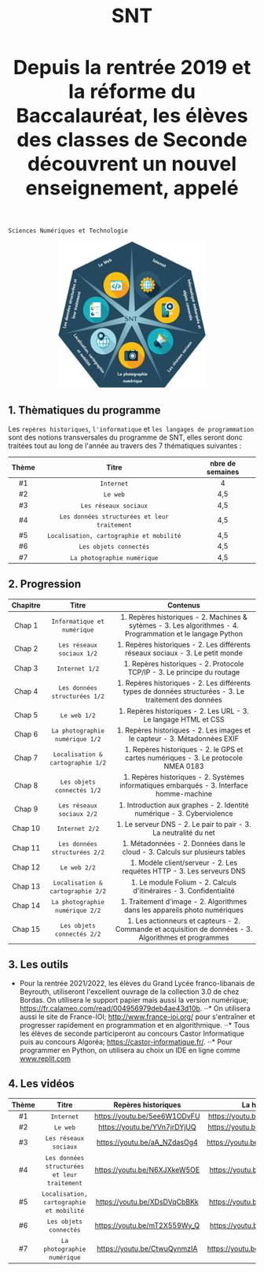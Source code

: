 

<h1 align="center" style="font-size:40px"> SNT </h1> 
<h4 align="center" style="font-size:40px"> Depuis la rentrée 2019 et la réforme du Baccalauréat, les élèves des classes de Seconde découvrent un nouvel enseignement, appelé   </h4> 

`Sciences Numériques et Technologie`        

<p align="center"> 
<img src="https://github.com/AlgoMaths/SNT/blob/main/SNT_logo.png" alt="SNT" width="300"> 
</p>

## **1. Thèmatiques du programme**

Les `repères historiques`, `l'informatique` et `les langages de programmation` sont des notions transversales du programme de SNT, elles seront donc traitées tout au long de l'année au travers des 7 thématiques suivantes :

| Thème | Titre | nbre de semaines |
| :-------------: |:-------------:| :-----: |
|  #1 | `Internet` | 4  |
|  #2 | `Le web` | 4,5 |
|  #3 | `Les réseaux sociaux` | 4,5 |
|  #4 | `Les données structurées et leur traitement` | 4,5 |
|  #5 | `Localisation, cartographie et mobilité` | 4,5 |
|  #6 | `Les objets connectés` | 4,5 |
|  #7 | `La photographie numérique` | 4,5 |     


## **2. Progression**

| Chapitre | Titre | Contenus |
| :-------------: |:-------------:| :-----: |
| Chap 1 | `Informatique et numérique` | 1. Repères historiques - 2. Machines & sytèmes - 3. Les algorithmes - 4. Programmation et le langage Python |
| Chap 2 | `Les réseaux sociaux 1/2` | 1. Repères historiques - 2. Les différents réseaux sociaux  - 3. Le petit monde |
| Chap 3 | `Internet 1/2` | 1. Repères historiques - 2. Protocole TCP/IP - 3. Le principe du routage |
| Chap 4 | `Les données structurées 1/2` | 1. Repères historiques - 2. Les différents types de données structurées - 3. Le traitement des données |
| Chap 5 | `Le web 1/2` | 1. Repères historiques - 2. Les URL - 3. Le langage HTML et CSS |
| Chap 6 | `La photographie numérique 1/2` | 1. Repères historiques - 2. Les images et le capteur - 3. Métadonnées EXIF |
| Chap 7 | `Localisation & cartographie 1/2` | 1. Repères historiques - 2. le GPS et cartes numériques - 3. Le protocole NMEA 0183 |
| Chap 8 | `Les objets connectés 1/2` | 1. Repères historiques - 2. Systèmes informatiques embarqués - 3. Interface homme-machine |
| Chap 9 | `Les réseaux sociaux 2/2` | 1. Introduction aux graphes - 2. Identité numérique  - 3. Cyberviolence |
| Chap 10 | `Internet 2/2` | 1. Le serveur DNS - 2. Le pair to pair  - 3. La neutralité du net |
| Chap 11 | `Les données structurées 2/2` | 1. Métadonnées - 2. Données dans le cloud - 3. Calculs sur plusieurs tables |
| Chap 12 | `Le web 2/2` | 1. Modèle client/serveur - 2. Les requétes HTTP - 3. Les serveurs DNS|
| Chap 13 | `Localisation & cartographie 2/2` | 1. Le module Folium - 2. Calculs d'itinéraires - 3. Confidentialité |
| Chap 14 | `La photographie numérique 2/2` | 1. Traitement d'image - 2. Algorithmes dans les appareils photo numériques |
| Chap 15 | `Les objets connectés 2/2` | 1. Les actionneurs et capteurs - 2. Commande et acquisition de données - 3. Algorithmes et programmes |

## **3. Les outils**

* Pour la rentrée 2021/2022, les élèves du Grand Lycée franco-libanais de Beyrouth, utiliseront l'excellent ouvrage de la collection 3.0 de chez Bordas. On utilisera le support papier mais aussi la version numérique; https://fr.calameo.com/read/004956979deb4ae43d10b.
⋅⋅* On utilisera aussi le site de France-IOI; http://www.france-ioi.org/ pour s'entraîner et progresser rapidement en programmation et en algorithmique.
⋅⋅* Tous les élèves de seconde participeront au concours Castor Informatique puis au concours Algoréa; https://castor-informatique.fr/.
⋅⋅* Pour programmer en Python, on utilisera au choix un IDE en ligne comme www.replit.com 


## **4. Les vidéos**

| Thème | Titre | Repères historiques | La hotline |
| :-------------: |:-------------:| :-----: |:-----: |
|  #1 | `Internet` | https://youtu.be/5ee6W1ODvFU  | https://youtu.be/aX3z3JoVEdE |
|  #2 | `Le web` | https://youtu.be/YVn7jrDYjUQ | https://youtu.be/GqD6AiaRo3U |
|  #3 | `Les réseaux sociaux` | https://youtu.be/aA_NZdasOg4 | https://youtu.be/nn1mIqW9oYQ |
|  #4 | `Les données structurées et leur traitement` | https://youtu.be/N6XJXkeW5OE | https://youtu.be/IJJgcZ2DEs0 |
|  #5 | `Localisation, cartographie et mobilité` | https://youtu.be/XDsDVqCbBKk | https://youtu.be/iTfNhcC2vBA |
|  #6 | `Les objets connectés` | https://youtu.be/mT2X559Wy_Q | https://youtu.be/DOECi_ZKaYI |
|  #7 | `La photographie numérique` | https://youtu.be/CtwuQynmzIA | https://youtu.be/UnNPNc-F9ks  |   
